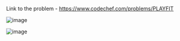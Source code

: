 Link to the problem - https://www.codechef.com/problems/PLAYFIT



![image](https://github.com/Haleshot/Competitive-Programming/assets/57552973/585c7bb6-e83b-42b1-aaa5-652805989489)



![image](https://github.com/Haleshot/Competitive-Programming/assets/57552973/cdd5fea9-f4e8-4d8d-ae7d-f0b3394bf9dc)
